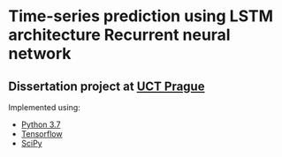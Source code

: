 <h1>Time-series prediction using LSTM architecture Recurrent neural network</h1>
<h2>Dissertation project at <a href="https://www.vscht.cz/?jazyk=en">UCT Prague</a></h2>
<p>
  Implemented using:
  <ul>
    <li><a href=https://docs.python.org/3/>Python 3.7</a></li>
    <li><a href=https://www.tensorflow.org/>Tensorflow</a></li>
    <li><a href=https://www.scipy.org/>SciPy</a></li>
  </ul>
</p>
